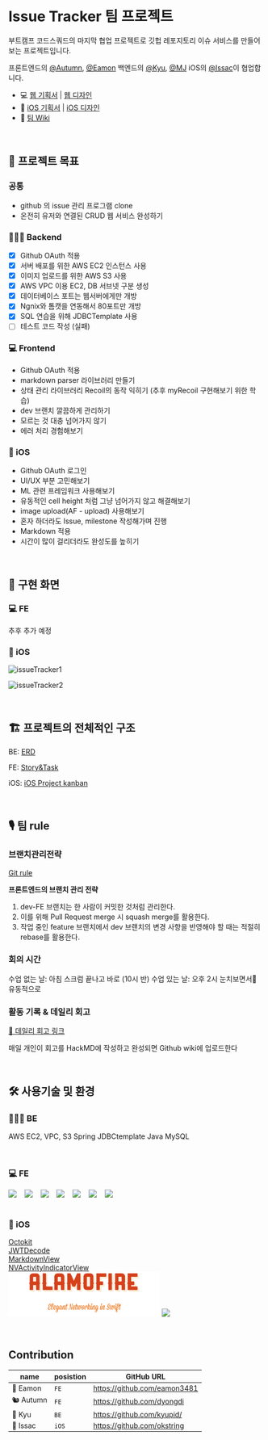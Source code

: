 # Issue Tracker 팀 프로젝트

부트캠프 코드스쿼드의 마지막 협업 프로젝트로 깃헙 레포지토리 이슈 서비스를 만들어보는 프로젝트입니다. 

프론트엔드의 [@Autumn](https://github.com/dyongdi), [@Eamon](https://github.com/eamon3481) 백엔드의 [@Kyu](https://github.com/kyu-kim-kr), [@MJ](https://github.com/MJbae) iOS의 [@Issac](https://github.com/okstring)이 협업합니다.

- 💻 [웹 기획서](https://www.figma.com/proto/iOTGa5otAchVNyxqX6kjNI/FE_%EC%9D%B4%EC%8A%88%ED%8A%B8%EB%9E%98%EC%BB%A4?page-id=89%3A0&node-id=89%3A32&viewport=110%2C361%2C0.5&scaling=contain) | [웹 디자인](https://www.figma.com/file/iOTGa5otAchVNyxqX6kjNI/FE_%EC%9D%B4%EC%8A%88%ED%8A%B8%EB%9E%98%EC%BB%A4?node-id=32%3A243)
- 🍎 [iOS 기획서](https://www.figma.com/proto/qbGq144JknCEt25Sx1fxdb/iOS_%EC%9D%B4%EC%8A%88%ED%8A%B8%EB%9E%98%EC%BB%A4?page-id=122%3A3233&node-id=122%3A3239&viewport=-8430%2C178%2C0.5&scaling=contain) | [iOS 디자인](https://www.figma.com/file/qbGq144JknCEt25Sx1fxdb/iOS_%EC%9D%B4%EC%8A%88%ED%8A%B8%EB%9E%98%EC%BB%A4?node-id=87%3A314)
- 🔗 [팀 Wiki](https://github.com/kyupid/issue-tracker/wiki)

<br>

## 🎯 프로젝트 목표

### 공통
- github 의 issue 관리 프로그램 clone
- 온전히 유저와 연결된 CRUD 웹 서비스 완성하기

### 👨🏻‍💻 Backend

  - [x] Github OAuth 적용
  - [x] 서버 배포를 위한 AWS EC2 인스턴스 사용
  - [x] 이미지 업로드를 위한 AWS S3 사용
  - [x] AWS VPC 이용 EC2, DB 서브넷 구분 생성
  - [x] 데이터베이스 포트는 웹서버에게만 개방
  - [x] Ngnix와 톰캣을 연동해서 80포트만 개방
  - [x] SQL 연습을 위해 JDBCTemplate 사용
  - [ ] 테스트 코드 작성 (실패)

### 💻 Frontend
- Github OAuth 적용
-  markdown parser 라이브러리 만들기
-  상태 관리 라이브러리 Recoil의 동작 익히기 (추후 myRecoil 구현해보기 위한 학습)
-  dev 브랜치 깔끔하게 관리하기
-  모르는 것 대충 넘어가지 않기
-  에러 처리 경험해보기

### 🍎 iOS

 - Github OAuth 로그인
 - UI/UX 부분 고민해보기
 - ML 관련 프레임워크 사용해보기
 - 유동적인 cell height 처럼 그냥 넘어가지 않고 해결해보기
 - image upload(AF - upload) 사용해보기
 - 혼자 하더라도 Issue, milestone 작성해가며 진행
 - Markdown 적용
 - 시간이 많이 걸리더라도 완성도를 높히기

<br>

## 🎊 구현 화면

### 💻 FE

추후 추가 예정

### 🍎 iOS

![issueTracker1](https://user-images.githubusercontent.com/62657991/124244476-f0980900-db59-11eb-9860-182b75ae84cf.gif)

![issueTracker2](https://user-images.githubusercontent.com/62657991/124244450-e970fb00-db59-11eb-9258-22753f813ad0.gif)

<br>


## 🏗 프로젝트의 전체적인 구조

BE: [ERD](https://user-images.githubusercontent.com/59721293/123792300-70846000-d91b-11eb-925d-6bec6eba8064.jpg)

FE: [Story&Task](https://github.com/kyu-kim-kr/issue-tracker/wiki/FE_-Story&Task)

iOS: [iOS Project kanban](https://github.com/kyu-kim-kr/issue-tracker/projects/2)

<br>

## 🎙 팀 rule

### 브랜치관리전략

[Git rule](https://github.com/kyu-kim-kr/issue-tracker/wiki/회의록#git-rule)

**프론트엔드의 브랜치 관리 전략**

1. dev-FE 브랜치는 한 사람이 커밋한 것처럼 관리한다.
2. 이를 위해 Pull Request merge 시 squash merge를 활용한다.
3. 작업 중인 feature 브랜치에서 dev 브랜치의 변경 사항을 반영해야 할 때는 적절히 rebase를 활용한다.


### 회의 시간

수업 없는 날: 아침 스크럼 끝나고 바로 (10시 반) 수업 있는 날: 오후 2시 눈치보면서👀 유동적으로

### 활동 기록 & 데일리 회고 
[🔗 데일리 회고 링크](https://github.com/kyu-kim-kr/issue-tracker/wiki/%5B1주차%5D-활동-기록-&-데일리-회고#0607-회고-월)

매일 개인이 회고를 HackMD에 작성하고 완성되면 Github wiki에 업로드한다




<br>


## 🛠 사용기술 및 환경

### 👨🏻‍💻 BE

AWS EC2, VPC, S3
Spring JDBCtemplate
Java
MySQL

<br>

### 💻 FE

 <img src="https://img.shields.io/badge/React-61DAFB?style=flat-square&logo=react&logoColor=white"/>
 <span>&nbsp;&nbsp;</span>
 
 <img src="https://img.shields.io/badge/TypeScript-3178C6?style=flat-square&logo=TypeScript&logoColor=white"/>
  <span>&nbsp;&nbsp;</span>
  
 <img src="https://img.shields.io/badge/JavaScript-F7DF1E?style=flat-square&logo=JavaScript&logoColor=white"/>
   <span>&nbsp;&nbsp;</span>
   
<img src="https://img.shields.io/badge/Recoil-764ABC?style=flat-square&logo=&logoColor=white"/>
  <span>&nbsp;&nbsp;</span>

  <img src="https://img.shields.io/badge/HTML5-E34F26?style=flat-square&logo=HTML5&logoColor=white"/>
  <span>&nbsp;&nbsp;</span>
  
  <img src="https://img.shields.io/badge/CSS3-1572B6?style=flat-square&logo=CSS3&logoColor=white"/>
  <span>&nbsp;&nbsp;</span>
  
  <img src="https://img.shields.io/badge/StyledComponent-A9225C?style=flat-square&logo=&logoColor=white"/>

<br>
<br>


### 🍎 iOS

[Octokit](https://github.com/nerdishbynature/octokit.swift)
<br>
[JWTDecode](https://github.com/auth0/JWTDecode.swift)
<br>
[MarkdownView](https://github.com/keitaoouchi/MarkdownView)
<br>
[NVActivityIndicatorView](https://github.com/ninjaprox/NVActivityIndicatorView)
<br>
[<img src="https://raw.githubusercontent.com/Alamofire/Alamofire/master/Resources/AlamofireLogo.png" width="300">](https://github.com/Alamofire/Alamofire)
[<img src="https://user-images.githubusercontent.com/62657991/122516186-6a53d100-d049-11eb-84f7-c36ee5757f9b.png" width="300">](https://github.com/airbnb/lottie-ios)

<br>



## Contribution

|name|posistion|GitHub URL|
|------|---|---|
|🙊 Eamon|`FE`|https://github.com/eamon3481|
|🐿 Autumn|`FE`|https://github.com/dyongdi|
|🐶 Kyu|`BE`|https://github.com/kyupid/|
|🐴 Issac|`iOS`|https://github.com/okstring|
